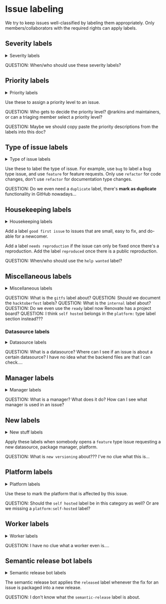 # Issue labeling

We try to keep issues well-classified by labeling them appropriately.
Only members/collaborators with the required rights can apply labels.

## Severity labels

<details>
    <summary>Severity labels</summary>

    breaking
    major

</details>

QUESTION: When/who should use these severity labels?

## Priority labels

<details>
    <summary>Priority labels</summary>

    pri0-blocker
    pri1-critical
    pri2-important
    pri3-normal
    pri4-low
    wontfix

</details>

Use these to assign a priority level to an issue.

QUESTION: Who gets to decide the priority level? @rarkins and maintainers, or can a triaging member select a priority level?

QUESTION: Maybe we should copy paste the priority descriptions from the labels into this doc?

## Type of issue labels

<details>
    <summary>Type of issue labels</summary>

    bug
    docs
    duplicate
    feature
    refactor

</details>

Use these to label the type of issue.
For example, use `bug` to label a bug type issue, and use `feature` for feature requests.
Only use `refactor` for code changes, don't use `refactor` for documentation type changes.

QUESTION: Do we even need a `duplicate` label, there's **mark as duplicate** functionality in GitHub nowadays...

## Housekeeping labels

<details>
    <summary>Housekeeping labels</summary>

    good first issue
    help wanted
    needs reproduction
    reproduced

</details>

Add a label `good first issue` to issues that are small, easy to fix, and do-able for a newcomer.

Add a label `needs reproduction` if the issue can only be fixed once there's a reproduction.
Add the label `reproduced` once there is a public reproduction.

QUESTION: When/who should use the `help wanted` label?

## Miscellaneous labels

<details>
    <summary>Miscellaneous labels</summary>

    gitfs
    hacktoberfest
    hacktoberfest-accepted
    internal
    ready
    self hosted

</details>

QUESTION: What is the `gitfs` label about?
QUESTION: Should we document the `hacktoberfest` labels?
QUESTION: What is the `internal` label about?
QUESTION: Do we even use the `ready` label now Renovate has a project board?
QUESTION: I think `self hosted` belongs in the `platform:` type label section instead???

### Datasource labels

<details>
    <summary>Datasource labels</summary>

    datasource:docker
    datasource:git-submodule
    datasource:git-labels
    datasource:jenkins
    datasource:maven
    datasource:nuget
    datasource:packagist
    datasource:pypi
    datasource:rubygems
    datasource:terraform-module
    datasource:terraform-provider

</details>

QUESTION: What is a datasource? Where can I see if an issue is about a certain datasource? I have no idea what the backend files are that I can check....

## Manager labels

<details>
    <summary>Manager labels</summary>

    manager:bazel
    manager:buildkite
    manager:bundler
    manager:cargo
    manager:circleci
    manager:cocoapods
    manager:composer
    manager:docker-compose
    manager:dockerfile
    manager:github-actions
    manager:gitlab-ci
    manager:gomod
    manager:gradle
    manager:helm
    manager:helm-values
    manager:kubernetes
    manager:kustomize
    manager:maven
    manager:meteor
    manager:mix
    manager:npm
    manager:nuget
    manager:pip_requirements
    manager:pip_setup
    manager:pipenv
    manager:poetry
    manager:ruby-version
    manager:sbt
    manager:swift
    manager:terraform
    manager:travis

</details>

QUESTION: What is a manager? What does it do? How can I see what manager is used in an issue?

## New labels

<details>
    <summary>New stuff labels</summary>

    new datasource
    new package manager
    new platform
    new versioning

</details>

Apply these labels when somebody opens a `feature` type issue requesting a new datasource, package manager, platform.

QUESTION: What is `new versioning` about??? I've no clue what this is...

## Platform labels

<details>
    <summary>Platform labels</summary>

    platform:azure
    platform:bitbucket
    platform:gitea
    platform:github
    platform:gitlab

</details>

Use these to mark the platform that is affected by this issue.

QUESTION: Should the `self hosted` label be in this category as well? Or are we missing a `platform:self-hosted` label?

## Worker labels

<details>
    <summary>Worker labels</summary>

    worker:branch
    worker:global
    worker:onboarding
    worker:pr

</details>

QUESTION: I have no clue what a worker even is....

## Semantic release bot labels

<details>
    <summary>Semantic release bot labels</summary>

    released
    semantic-release

</details>

The semantic release bot applies the `released` label whenever the fix for an issue is packaged into a new release.

QUESTION: I don't know what the `semantic-release` label is about.
